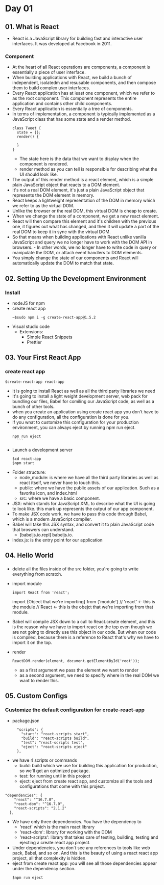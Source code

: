 # Day 01
## 01. What is React
- React is a JavaScript library for building fast and interactive user interfaces. It was developed at Facebook in 2011.
### Component
- At the heart of all React operations are components, a component is essentially a piece of user interface.
- When building applications with React, we build a bunch of independent, isolatedm and resusable components, and then compose them to build complex user interfaces. 
- Every React application has at least one component, which we refer to as the root component. This component represents the entire application and contains other child components.
- Every React application is essentially a tree of components.
- In terms of implementation, a component is typically implemented as a JavaScript class that has some state and a render method.
  ```
  class Tweet {
    state = {};
    render() {

    }
  }
  ```
    - The state here is the data that we want to display when the component is rendered.
    - render method as you can tell is responsible for describing what the UI should look like.
- The output of this render method is a react element, which is a simple plain JavaScript object that reacts to a DOM element.
- It's not a real DOM element, it's just a plain JavaScript object that represents the DOM element in memory.
- React keeps a lightweight representation of the DOM in memory which we refer to as the virtual DOM.
- Unlike the browser or the real DOM, this virtual DOM is cheap to create. 
- When we change the state of a component, we get a new react element.
- React will then compare this element and it's children with the previous one, it figures out what has changed, and then it will update a part of the real DOM to keep it in sync with the virtual DOM.
- So that means when building applications with React unlike vanilla JavaScript and query we no longer have to work with the DOM API in browsers. - In other words, we no longer have to write code in query or manipulate the DOM, or attach event handlers to DOM elements.
- You simply change the state of our components and React will automatically update the DOM to match that state.

## 02. Setting Up the Development Environment
### Install
- nodeJS for npm
- create react app
    ```
    ~$sudo npm i -g create-react-app@1.5.2
    ```
- Visual studio code
    - Extensions:
        - Simple React Snippets
        - Prettier

## 03. Your First React App
### create react app
```
$create-react-app react-app
```
- It is going to install React as well as all the third party libraries we need
- It's going to install a light weight development server, web pack for bundling our files, Babel for comiling our JavaScript code, as well as a bunch of other tools.
- when you create an application using create react app you don't have to do any configuration, all the configuration is done for you.
- If you wnat to customize this configuration for your production environment, you can always eject by running npm run eject.
    ```
    npm run eject
      ```
- Launch a development server
    ```
    $cd react-app
    $npm start
    ```
- Folder structure:
    - node_module: is where we have all the third party libraries as well as react itself, we never have to touch this.
    - public: where we have the public assets of our application. Such as a favorite icon, and index.html
    - src: where we have a basic component.
- JSX: which stands for JavaScript XML to describe what the UI is going to look like. this mark up represents the output of our app component.
- To make JSX code work, we have to pass this code through Babel, which is a modern JavaScript compiler.
- Babel will take this JSX syntax, and convert it to plain JavaScript code that broswers can understand.
    - [babeljs.io.repl] babeljs.io.
- index.js: is the entry point for our application

## 04. Hello World
### 
- delete all the files inside of the src folder, you're going to write everything from scratch.

- import module
    ```
    import React from 'react';
    ```
    import {Object that we're importing} from {'module'}
    // 'react' <- this is the module
    // React <- this is the obejct that we're importing from that module.
- Babel will compile JSX down to a call to React.create element, and this is the reason why we have to import react on the top even though we are not going to directly use this object in our code. But when our code is compiled, because there is a reference to React that's why we have to import it on the top.
- render
    ```
    ReactDOM.render(element, document.getElementById('root'));
    ```
    - as a first argument we pass the element we want to render
    - as a second argument, we need to specify where in the real DOM we want to render this.

## 05. Custom Configs
### Customize the default configuration for create-react-app
- package.json
    ```
      "scripts": {
        "start": "react-scripts start",
        "build": "react-scripts build",
        "test": "react-scripts test",
        "eject": "react-scripts eject"
      },
    ```
- we have 4 scripts or commands
    - build: build which we use for building this application for production, so we'll get an optimized package.
    - test: for running until in this project
    - eject: eject from create react app, and customize all the tools and configurations that come with this project.
```
"dependencies": {
    "react": "^16.7.0",
    "react-dom": "^16.7.0",
    "react-scripts": "2.1.2"
  },
```
- We have only three dependencies. You have the dependency to 
    - 'react' which is the main react library
    - 'react-dom': library for working with the DOM
    - 'react-scripts': library that takes care of testing, building, testing and ejecting a create react app project.
- Under dependencies, you don't see any references to tools like web pack, Babel, and so on. And this is the beauty of using a react react app project, all that complexity is hidden.
- eject from create react app: you will see all those dependencies appear under the dependency section.
    ```
    $npm run eject
    ```

